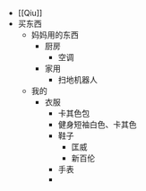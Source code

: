 - [[Qiu]]
- 买东西
	- 妈妈用的东西
		- 厨房
			- 空调
		- 家用
			- 扫地机器人
	- 我的
		- 衣服
			- 卡其色包
			- 健身短袖白色、卡其色
			- 鞋子
				- 匡威
				- 新百伦
			- 手表
			-
